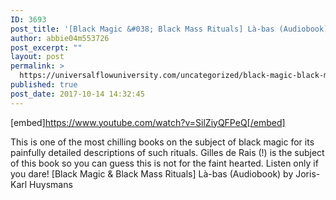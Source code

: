 ```yaml
---
ID: 3693
post_title: '[Black Magic &#038; Black Mass Rituals] Là-bas (Audiobook)'
author: abbie04m553726
post_excerpt: ""
layout: post
permalink: >
  https://universalflowuniversity.com/uncategorized/black-magic-black-mass-rituals-la-bas-audiobook/
published: true
post_date: 2017-10-14 14:32:45
---
```

[embed]https://www.youtube.com/watch?v=SilZiyQFPeQ[/embed]<br>
<p>This is one of the most chilling books on the subject of black magic  for its painfully detailed descriptions of such rituals. Gilles de Rais (!) is the subject of this book so you can guess this is not for the faint hearted. Listen only if you dare!
[Black Magic & Black Mass Rituals] Là-bas (Audiobook) by Joris-Karl Huysmans</p>